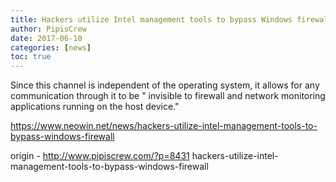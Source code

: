 ```yaml
---
title: Hackers utilize Intel management tools to bypass Windows firewall
author: PipisCrew
date: 2017-06-10
categories: [news]
toc: true
---
```


Since this channel is independent of the operating system, it allows for any communication through it to be " invisible to firewall and network monitoring applications running on the host device."

https://www.neowin.net/news/hackers-utilize-intel-management-tools-to-bypass-windows-firewall

origin - http://www.pipiscrew.com/?p=8431 hackers-utilize-intel-management-tools-to-bypass-windows-firewall